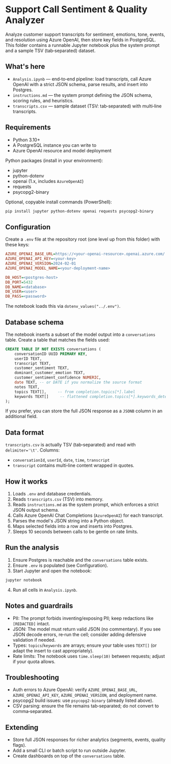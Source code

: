 # Support Call Sentiment & Quality Analyzer

Analyze customer support transcripts for sentiment, emotions, tone, events, and resolution using Azure OpenAI, then store key fields in PostgreSQL. This folder contains a runnable Jupyter notebook plus the system prompt and a sample TSV (tab‑separated) dataset.

## What's here

- `Analysis.ipynb` — end‑to‑end pipeline: load transcripts, call Azure OpenAI with a strict JSON schema, parse results, and insert into Postgres.
- `instructions.md` — the system prompt defining the JSON schema, scoring rules, and heuristics.
- `transcripts.csv` — sample dataset (TSV: tab‑separated) with multi‑line transcripts.

## Requirements

- Python 3.10+
- A PostgreSQL instance you can write to
- Azure OpenAI resource and model deployment

Python packages (install in your environment):

- jupyter
- python-dotenv
- openai (1.x, includes `AzureOpenAI`)
- requests
- psycopg2-binary

Optional, copyable install commands (PowerShell):

```powershell
pip install jupyter python-dotenv openai requests psycopg2-binary
```

## Configuration

Create a `.env` file at the repository root (one level up from this folder) with these keys:

```ini
AZURE_OPENAI_BASE_URL=https://<your-openai-resource>.openai.azure.com/
AZURE_OPENAI_API_KEY=<your-key>
AZURE_OPENAI_VERSION=2024-02-01
AZURE_OPENAI_MODEL_NAME=<your-deployment-name>

DB_HOST=<postgres-host>
DB_PORT=5432
DB_NAME=<database>
DB_USER=<user>
DB_PASS=<password>
```

The notebook loads this via `dotenv_values("../.env")`.

## Database schema

The notebook inserts a subset of the model output into a `conversations` table. Create a table that matches the fields used:

```sql
CREATE TABLE IF NOT EXISTS conversations (
	conversationID UUID PRIMARY KEY,
	userID TEXT,
	transcript TEXT,
	customer_sentiment TEXT,
	dominant_customer_emotion TEXT,
	customer_sentiment_confidence NUMERIC,
	date TEXT, -- or DATE if you normalize the source format
	notes TEXT,
	topics TEXT[],     -- from completion.topics[*].label
	keywords TEXT[]     -- flattened completion.topics[*].keywords_detected
);
```

If you prefer, you can store the full JSON response as a `JSONB` column in an additional field.

## Data format

`transcripts.csv` is actually TSV (tab‑separated) and read with `delimiter='\t'`. Columns:

- `conversationId`, `userId`, `date`, `time`, `transcript`
- `transcript` contains multi‑line content wrapped in quotes.

## How it works

1. Loads `.env` and database credentials.
2. Reads `transcripts.csv` (TSV) into memory.
3. Reads `instructions.md` as the system prompt, which enforces a strict JSON output schema.
4. Calls Azure OpenAI Chat Completions (`AzureOpenAI`) for each transcript.
5. Parses the model's JSON string into a Python object.
6. Maps selected fields into a row and inserts into Postgres.
7. Sleeps 10 seconds between calls to be gentle on rate limits.

## Run the analysis

1. Ensure Postgres is reachable and the `conversations` table exists.
2. Ensure `.env` is populated (see Configuration).
3. Start Jupyter and open the notebook:

```powershell
jupyter notebook
```

4. Run all cells in `Analysis.ipynb`.

## Notes and guardrails

- PII: The prompt forbids inventing/exposing PII; keep redactions like `[REDACTED]` intact.
- JSON: The model must return valid JSON (no commentary). If you see JSON decode errors, re‑run the cell; consider adding defensive validation if needed.
- Types: `topics`/`keywords` are arrays; ensure your table uses `TEXT[]` (or adapt the insert to cast appropriately).
- Rate limits: The notebook uses `time.sleep(10)` between requests; adjust if your quota allows.

## Troubleshooting

- Auth errors to Azure OpenAI: verify `AZURE_OPENAI_BASE_URL`, `AZURE_OPENAI_API_KEY`, `AZURE_OPENAI_VERSION`, and deployment name.
- psycopg2 build issues: use `psycopg2-binary` (already listed above).
- CSV parsing: ensure the file remains tab‑separated; do not convert to comma‑separated.

## Extending

- Store full JSON responses for richer analytics (segments, events, quality flags).
- Add a small CLI or batch script to run outside Jupyter.
- Create dashboards on top of the `conversations` table.

